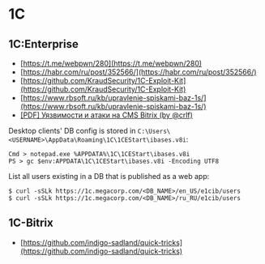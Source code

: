 # 1C




## 1C:Enterprise

- [https://t.me/webpwn/280](https://t.me/webpwn/280)
- [https://habr.com/ru/post/352566/](https://habr.com/ru/post/352566/)
- [https://github.com/KraudSecurity/1C-Exploit-Kit](https://github.com/KraudSecurity/1C-Exploit-Kit)
- [https://www.rbsoft.ru/kb/upravlenie-spiskami-baz-1s/](https://www.rbsoft.ru/kb/upravlenie-spiskami-baz-1s/)
- [[PDF] Уязвимости и атаки на CMS Bitrix (by @crlf)](https://github.com/cr1f/writeups/blob/main/attacking_bitrix.pdf)

Desktop clients' DB config is stored in `C:\Users\<USERNAME>\AppData\Roaming\1C\1CEStart\ibases.v8i`:

```
Cmd > notepad.exe %APPDATA%\1C\1CEStart\ibases.v8i
PS > gc $env:APPDATA\1C\1CEStart\ibases.v8i -Encoding UTF8
```

List all users existing in a DB that is published as a web app:

```
$ curl -sSLk https://1c.megacorp.com/<DB_NAME>/en_US/e1cib/users
$ curl -sSLk https://1c.megacorp.com/<DB_NAME>/ru_RU/e1cib/users
```




## 1C-Bitrix

- [https://github.com/indigo-sadland/quick-tricks](https://github.com/indigo-sadland/quick-tricks)
